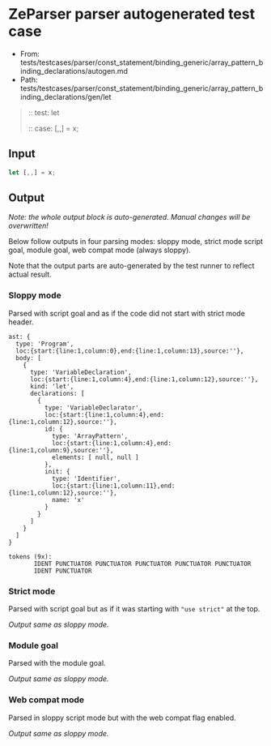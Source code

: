 # ZeParser parser autogenerated test case

- From: tests/testcases/parser/const_statement/binding_generic/array_pattern_binding_declarations/autogen.md
- Path: tests/testcases/parser/const_statement/binding_generic/array_pattern_binding_declarations/gen/let

> :: test: let
>
> :: case: [,,] = x;

## Input


`````js
let [,,] = x;
`````

## Output

_Note: the whole output block is auto-generated. Manual changes will be overwritten!_

Below follow outputs in four parsing modes: sloppy mode, strict mode script goal, module goal, web compat mode (always sloppy).

Note that the output parts are auto-generated by the test runner to reflect actual result.

### Sloppy mode

Parsed with script goal and as if the code did not start with strict mode header.

`````
ast: {
  type: 'Program',
  loc:{start:{line:1,column:0},end:{line:1,column:13},source:''},
  body: [
    {
      type: 'VariableDeclaration',
      loc:{start:{line:1,column:4},end:{line:1,column:12},source:''},
      kind: 'let',
      declarations: [
        {
          type: 'VariableDeclarator',
          loc:{start:{line:1,column:4},end:{line:1,column:12},source:''},
          id: {
            type: 'ArrayPattern',
            loc:{start:{line:1,column:4},end:{line:1,column:9},source:''},
            elements: [ null, null ]
          },
          init: {
            type: 'Identifier',
            loc:{start:{line:1,column:11},end:{line:1,column:12},source:''},
            name: 'x'
          }
        }
      ]
    }
  ]
}

tokens (9x):
       IDENT PUNCTUATOR PUNCTUATOR PUNCTUATOR PUNCTUATOR PUNCTUATOR
       IDENT PUNCTUATOR
`````

### Strict mode

Parsed with script goal but as if it was starting with `"use strict"` at the top.

_Output same as sloppy mode._

### Module goal

Parsed with the module goal.

_Output same as sloppy mode._

### Web compat mode

Parsed in sloppy script mode but with the web compat flag enabled.

_Output same as sloppy mode._
